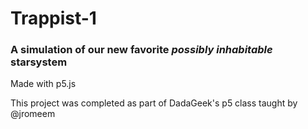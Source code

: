 # Trappist-1
### A simulation of our new favorite *possibly inhabitable* starsystem

Made with p5.js

This project was completed as part of DadaGeek's p5 class taught by @jromeem
